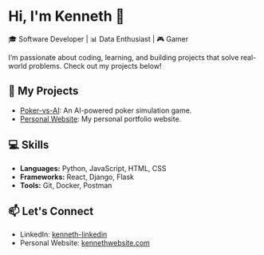 # Hi, I'm Kenneth 👋

🎓 Software Developer | 📊 Data Enthusiast | 🎮 Gamer

I’m passionate about coding, learning, and building projects that solve real-world problems. Check out my projects below!

## 🚀 My Projects
- [Poker-vs-AI](https://github.com/KennethC12/Poker-vs-AI): An AI-powered poker simulation game.
- [Personal Website](https://github.com/KennethC12/Personal-Website-Main): My personal portfolio website.
  
## 💻 Skills
- **Languages:** Python, JavaScript, HTML, CSS
- **Frameworks:** React, Django, Flask
- **Tools:** Git, Docker, Postman

## 📫 Let's Connect
- LinkedIn: [kenneth-linkedin](https://www.linkedin.com/in/kenneth-chen-406860219/)
- Personal Website: [kennethwebsite.com](https://kennethc12.github.io/Personal-Website-Main/#Project)

